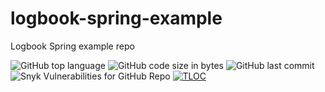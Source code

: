 # logbook-spring-example
Logbook Spring example repo

![GitHub top language](https://img.shields.io/github/languages/top/DavidArutiunian/logbook-spring-example.svg)
![GitHub code size in bytes](https://img.shields.io/github/languages/code-size/DavidArutiunian/logbook-spring-example.svg)
![GitHub last commit](https://img.shields.io/github/last-commit/DavidArutiunian/logbook-spring-example.svg)
![Snyk Vulnerabilities for GitHub Repo](https://img.shields.io/snyk/vulnerabilities/github/DavidArutiunian/logbook-spring-example.svg)
[![TLOC](https://tokei.rs/b1/github/DavidArutiunian/logbook-spring-example)](https://github.com/DavidArutiunian/logbook-spring-example)
